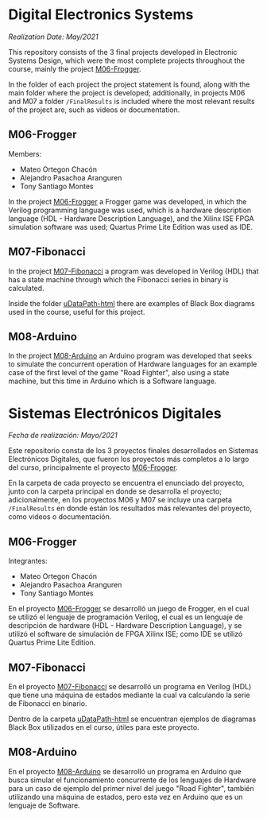 # Digital Electronics Systems

*Realization Date: May/2021*

This repository consists of the 3 final projects developed in Electronic Systems Design, which were the most complete projects throughout the course, mainly the project [M06-Frogger](/ProjectDesign-M06-Frogger/Enunciado-DESIGNPROBLEM-2101-M06.pdf).

In the folder of each project the project statement is found, along with the main folder where the project is developed; additionally, in projects M06 and M07 a folder `/FinalResults` is included where the most relevant results of the project are, such as videos or documentation.

## M06-Frogger

Members:

- Mateo Ortegon Chacón
- Alejandro Pasachoa Aranguren
- Tony Santiago Montes

In the project [M06-Frogger](/ProjectDesign-M06-Frogger/Enunciado-DESIGNPROBLEM-2101-M06.pdf) a Frogger game was developed, in which the Verilog programming language was used, which is a hardware description language (HDL - Hardware Description Language), and the Xilinx ISE FPGA simulation software was used; Quartus Prime Lite Edition was used as IDE.

## M07-Fibonacci

In the project [M07-Fibonacci](/ProjectDesign-M07-Fibonacci/Enunciado-DESIGNPROBLEM-2101-M07.pdf) a program was developed in Verilog (HDL) that has a state machine through which the Fibonacci series in binary is calculated.

Inside the folder [uDataPath-html](/ProjectDesign-M07-Fibonacci/uDataPath-html/index.html) there are examples of Black Box diagrams used in the course, useful for this project.

## M08-Arduino

In the project [M08-Arduino](/ProjectDesign-M08-Arduino/Enunciado-DESIGNPROBLEM-2101-M08.pdf) an Arduino program was developed that seeks to simulate the concurrent operation of Hardware languages for an example case of the first level of the game "Road Fighter", also using a state machine, but this time in Arduino which is a Software language.


# Sistemas Electrónicos Digitales

*Fecha de realización: Mayo/2021*

Este repositorio consta de los 3 proyectos finales desarrollados en Sistemas Electrónicos Digitales, que fueron los proyectos más completos a lo largo del curso, principalmente el proyecto [M06-Frogger](/ProjectDesign-M06-Frogger/Enunciado-DESIGNPROBLEM-2101-M06.pdf).

En la carpeta de cada proyecto se encuentra el enunciado del proyecto, junto con la carpeta principal en donde se desarrolla el proyecto; adicionalmente, en los proyectos M06 y M07 se incluye una carpeta `/FinalResults` en donde están los resultados más relevantes del proyecto, como videos o documentación.

## M06-Frogger

Integrantes:

- Mateo Ortegon Chacón
- Alejandro Pasachoa Aranguren
- Tony Santiago Montes

En el proyecto [M06-Frogger](/ProjectDesign-M06-Frogger/Enunciado-DESIGNPROBLEM-2101-M06.pdf) se desarrolló un juego de Frogger, en el cual se utilizó el lenguaje de programación Verilog, el cual es un lenguaje de descripción de hardware (HDL - Hardware Description Language), y se utilizó el software de simulación de FPGA Xilinx ISE; como IDE se utilizó Quartus Prime Lite Edition.

## M07-Fibonacci

En el proyecto [M07-Fibonacci](/ProjectDesign-M07-Fibonacci/Enunciado-DESIGNPROBLEM-2101-M07.pdf) se desarrolló un programa en Verilog (HDL) que tiene una máquina de estados mediante la cual va calculando la serie de Fibonacci en binario.

Dentro de la carpeta [uDataPath-html](/ProjectDesign-M07-Fibonacci/uDataPath-html/index.html) se encuentran ejemplos de diagramas Black Box utilizados en el curso, útiles para este proyecto.

## M08-Arduino

En el proyecto [M08-Arduino](/ProjectDesign-M08-Arduino/Enunciado-DESIGNPROBLEM-2101-M08.pdf) se desarrolló un programa en Arduino que busca simular el funcionamiento concurrente de los lenguajes de Hardware para un caso de ejemplo del primer nivel del juego "Road Fighter", también utilizando una máquina de estados, pero esta vez en Arduino que es un lenguaje de Software.
